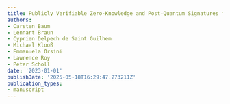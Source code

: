 ```yaml
---
title: Publicly Verifiable Zero-Knowledge and Post-Quantum Signatures from VOLE-in-the-head
authors:
- Carsten Baum
- Lennart Braun
- Cyprien Delpech de Saint Guilhem
- Michael Klooß
- Emmanuela Orsini
- Lawrence Roy
- Peter Scholl
date: '2023-01-01'
publishDate: '2025-05-18T16:29:47.273211Z'
publication_types:
- manuscript
---
```

